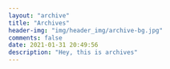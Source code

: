 ```yaml
---
layout: "archive"
title: "Archives"
header-img: "img/header_img/archive-bg.jpg"
comments: false
date: 2021-01-31 20:49:56
description: "Hey, this is archives"
---
```

